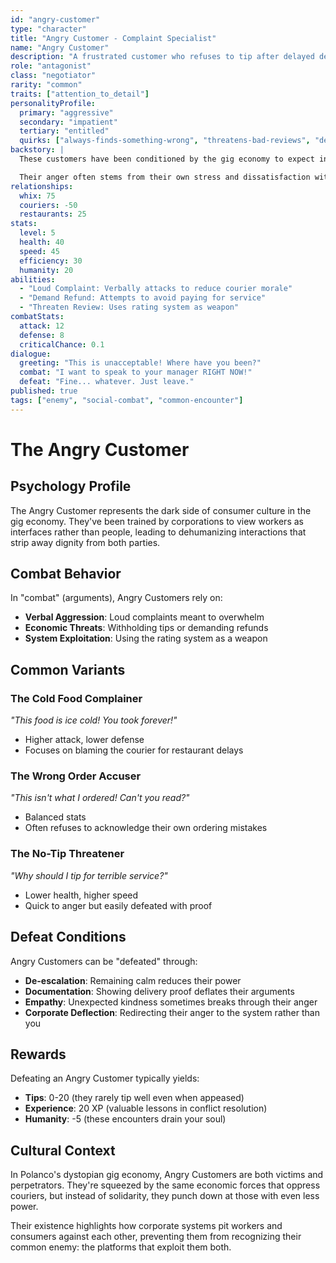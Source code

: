 ```yaml
---
id: "angry-customer"
type: "character"
title: "Angry Customer - Complaint Specialist"
name: "Angry Customer"
description: "A frustrated customer who refuses to tip after delayed deliveries"
role: "antagonist"
class: "negotiator"
rarity: "common"
traits: ["attention_to_detail"]
personalityProfile:
  primary: "aggressive"
  secondary: "impatient"
  tertiary: "entitled"
  quirks: ["always-finds-something-wrong", "threatens-bad-reviews", "demands-refunds"]
backstory: |
  These customers have been conditioned by the gig economy to expect instant gratification at the lowest possible cost. They view delivery workers as expendable parts of a system designed to serve them, never considering the human cost of their demands.

  Their anger often stems from their own stress and dissatisfaction with life, which they redirect at the easiest target - the delivery worker who can't fight back without risking their job.
relationships:
  whix: 75
  couriers: -50
  restaurants: 25
stats:
  level: 5
  health: 40
  speed: 45
  efficiency: 30
  humanity: 20
abilities:
  - "Loud Complaint: Verbally attacks to reduce courier morale"
  - "Demand Refund: Attempts to avoid paying for service"
  - "Threaten Review: Uses rating system as weapon"
combatStats:
  attack: 12
  defense: 8
  criticalChance: 0.1
dialogue:
  greeting: "This is unacceptable! Where have you been?"
  combat: "I want to speak to your manager RIGHT NOW!"
  defeat: "Fine... whatever. Just leave."
published: true
tags: ["enemy", "social-combat", "common-encounter"]
---
```


# The Angry Customer

## Psychology Profile

The Angry Customer represents the dark side of consumer culture in the gig economy. They've been trained by corporations to view workers as interfaces rather than people, leading to dehumanizing interactions that strip away dignity from both parties.

## Combat Behavior

In "combat" (arguments), Angry Customers rely on:
- **Verbal Aggression**: Loud complaints meant to overwhelm
- **Economic Threats**: Withholding tips or demanding refunds
- **System Exploitation**: Using the rating system as a weapon

## Common Variants

### The Cold Food Complainer
*"This food is ice cold! You took forever!"*
- Higher attack, lower defense
- Focuses on blaming the courier for restaurant delays

### The Wrong Order Accuser  
*"This isn't what I ordered! Can't you read?"*
- Balanced stats
- Often refuses to acknowledge their own ordering mistakes

### The No-Tip Threatener
*"Why should I tip for terrible service?"*
- Lower health, higher speed
- Quick to anger but easily defeated with proof

## Defeat Conditions

Angry Customers can be "defeated" through:
- **De-escalation**: Remaining calm reduces their power
- **Documentation**: Showing delivery proof deflates their arguments
- **Empathy**: Unexpected kindness sometimes breaks through their anger
- **Corporate Deflection**: Redirecting their anger to the system rather than you

## Rewards

Defeating an Angry Customer typically yields:
- **Tips**: 0-20 (they rarely tip well even when appeased)
- **Experience**: 20 XP (valuable lessons in conflict resolution)
- **Humanity**: -5 (these encounters drain your soul)

## Cultural Context

In Polanco's dystopian gig economy, Angry Customers are both victims and perpetrators. They're squeezed by the same economic forces that oppress couriers, but instead of solidarity, they punch down at those with even less power.

Their existence highlights how corporate systems pit workers and consumers against each other, preventing them from recognizing their common enemy: the platforms that exploit them both.